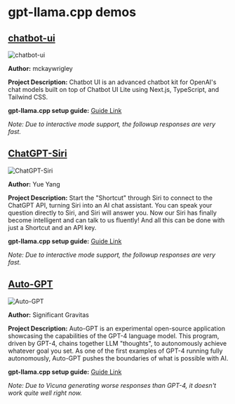 # gpt-llama.cpp demos

## [chatbot-ui](https://github.com/mckaywrigley/chatbot-ui)
![chatbot-ui](https://raw.githubusercontent.com/keldenl/gpt-llama.cpp/master/docs/assets/demo.gif)

**Author:** mckaywrigley

**Project Description:** Chatbot UI is an advanced chatbot kit for OpenAI's chat models built on top of Chatbot UI Lite using Next.js, TypeScript, and Tailwind CSS.

**gpt-llama.cpp setup guide:** [Guide Link](https://github.com/keldenl/gpt-llama.cpp/blob/master/docs/chatbot-ui-setup-guide.md)

_Note: Due to interactive mode support, the followup responses are very fast._


## [ChatGPT-Siri](https://github.com/Yue-Yang/ChatGPT-Siri)
![ChatGPT-Siri](https://raw.githubusercontent.com/keldenl/gpt-llama.cpp/master/docs/assets/chatgpt-siri-demo.gif)

**Author:** Yue Yang

**Project Description:** Start the "Shortcut" through Siri to connect to the ChatGPT API, turning Siri into an AI chat assistant. You can speak your question directly to Siri, and Siri will answer you. Now our Siri has finally become intelligent and can talk to us fluently! And all this can be done with just a Shortcut and an API key.

**gpt-llama.cpp setup guide:** [Guide Link](https://github.com/keldenl/gpt-llama.cpp/blob/master/docs/ChatGPT-Siri-setup-guide.md)

_Note: Due to interactive mode support, the followup responses are very fast._

## [Auto-GPT](https://github.com/Significant-Gravitas/Auto-GPT#-installation)
![Auto-GPT](https://raw.githubusercontent.com/keldenl/gpt-llama.cpp/master/docs/assets/auto-gpt-short-demo.gif)

**Author:** Significant Gravitas

**Project Description:** Auto-GPT is an experimental open-source application showcasing the capabilities of the GPT-4 language model. This program, driven by GPT-4, chains together LLM "thoughts", to autonomously achieve whatever goal you set. As one of the first examples of GPT-4 running fully autonomously, Auto-GPT pushes the boundaries of what is possible with AI.


**gpt-llama.cpp setup guide:** [Guide Link](https://github.com/keldenl/gpt-llama.cpp/blob/master/docs/Auto-GPT-setup-guide.md)

_Note: Due to Vicuna generating worse responses than GPT-4, it doesn't work quite well right now._
